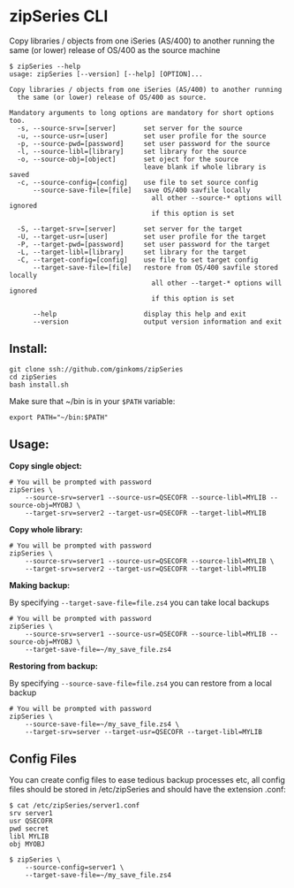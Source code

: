 # zipSeries CLI

Copy libraries / objects from one iSeries (AS/400) to another running the same (or lower) release of OS/400 as the source machine

	$ zipSeries --help
	usage: zipSeries [--version] [--help] [OPTION]...

	Copy libraries / objects from one iSeries (AS/400) to another running
	  the same (or lower) release of OS/400 as source.

	Mandatory arguments to long options are mandatory for short options too.
	  -s, --source-srv=[server]       set server for the source
	  -u, --source-usr=[user]         set user profile for the source
	  -p, --source-pwd=[password]     set user password for the source
	  -l, --source-libl=[library]     set library for the source
	  -o, --source-obj=[object]       set oject for the source
									  leave blank if whole library is saved
	  -c, --source-config=[config]    use file to set source config
		  --source-save-file=[file]   save OS/400 savfile locally
										all other --source-* options will ignored 
										if this option is set

	  -S, --target-srv=[server]       set server for the target
	  -U, --target-usr=[user]         set user profile for the target
	  -P, --target-pwd=[password]     set user password for the target
	  -L, --target-libl=[library]     set library for the target
	  -C, --target-config=[config]    use file to set target config
		  --target-save-file=[file]   restore from OS/400 savfile stored locally
										all other --target-* options will ignored 
										if this option is set

		  --help                      display this help and exit
		  --version                   output version information and exit

## Install:

	git clone ssh://github.com/ginkoms/zipSeries
	cd zipSeries
	bash install.sh

Make sure that ~/bin is in your `$PATH` variable:

	export PATH="~/bin:$PATH"

## Usage:

**Copy single object:**

	# You will be prompted with password
	zipSeries \
		--source-srv=server1 --source-usr=QSECOFR --source-libl=MYLIB --source-obj=MYOBJ \
		--target-srv=server2 --target-usr=QSECOFR --target-libl=MYLIB

**Copy whole library:**

	# You will be prompted with password
	zipSeries \
		--source-srv=server1 --source-usr=QSECOFR --source-libl=MYLIB \
		--target-srv=server2 --target-usr=QSECOFR --target-libl=MYLIB

**Making backup:**

By specifying `--target-save-file=file.zs4` you can take local backups

	# You will be prompted with password
	zipSeries \
		--source-srv=server1 --source-usr=QSECOFR --source-libl=MYLIB --source-obj=MYOBJ \
		--target-save-file=~/my_save_file.zs4

**Restoring from backup:**

By specifying `--source-save-file=file.zs4` you can restore from a local backup

	# You will be prompted with password
	zipSeries \
		--source-save-file=~/my_save_file.zs4 \
		--target-srv=server --target-usr=QSECOFR --target-libl=MYLIB


## Config Files

You can create config files to ease tedious backup processes etc, all config files should be stored in /etc/zipSeries and should have the extension .conf:


	$ cat /etc/zipSeries/server1.conf
	srv server1
	usr QSECOFR
	pwd secret
	libl MYLIB
	obj MYOBJ

	$ zipSeries \
		--source-config=server1 \
		--target-save-file=~/my_save_file.zs4


